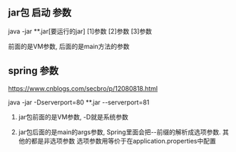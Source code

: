 ## jar包 启动 参数

java -jar **.jar[要运行的jar] [1]参数 [2]参数 [3]参数

前面的是VM参数, 后面的是main方法的参数


## spring 参数

https://www.cnblogs.com/secbro/p/12080818.html

java -jar -Dserverport=80 **.jar --serverport=81

1. jar包前面的是VM参数, -D就是系统参数

2. jar包后面的是main的args参数, Spring里面会把--前缀的解析成选项参数. 其他的都是非选项参数
	选项参数用等价于在application.properties中配置

